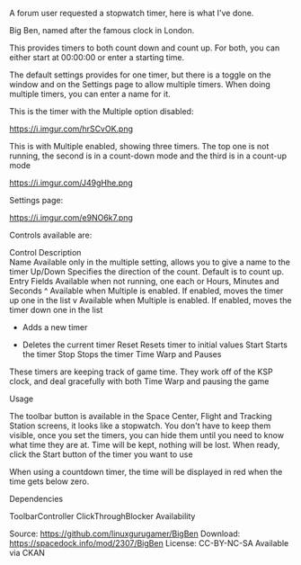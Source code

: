 A forum user requested a stopwatch timer, here is what I've done.

Big Ben, named after the famous clock in London.

This provides timers to both count down and count up.  For both, you can either start at 00:00:00 or enter a starting time.

The default settings provides for one timer, but there is a toggle on the window and on the Settings page to allow multiple timers.  When doing multiple timers, you can enter a name for it.

This is the timer with the Multiple option disabled:

https://i.imgur.com/hrSCvOK.png
 

This is with Multiple enabled, showing three timers.  The top one is not running, the second is in a count-down mode and the third is in a count-up mode

https://i.imgur.com/J49gHhe.png

Settings page:

https://i.imgur.com/e9NO6k7.png

Controls available are:

Control	Description                                                                         
Name	Available only in the multiple setting, allows you to give a name to the timer
Up/Down	Specifies the direction of the count.  Default is to count up.
Entry Fields	Available when not running, one each or Hours, Minutes and Seconds
^	Available when Multiple is enabled.  If enabled, moves the timer up one in the list
v	Available when Multiple is enabled.  If enabled, moves the timer down one in the list
+	Adds a new timer
-	Deletes the current timer
Reset	Resets timer to initial values
Start	Starts the timer
Stop	Stops the timer
Time Warp and Pauses

These timers are keeping track of game time.  They work off of the KSP clock, and deal gracefully with both Time Warp and pausing the game

Usage

The toolbar button is available in the Space Center, Flight and Tracking Station screens, it looks like a stopwatch.  You don't have to keep them visible, once you set the timers, you can hide them until you need to know what time they are at.  Time will be kept, nothing will be lost. When ready, click the Start button of the timer you want to use

When using a countdown timer, the time will be displayed in red when the time gets below zero.

Dependencies

ToolbarController
ClickThroughBlocker
Availability

Source: https://github.com/linuxgurugamer/BigBen
Download: https://spacedock.info/mod/2307/BigBen
License: CC-BY-NC-SA
Available via CKAN

